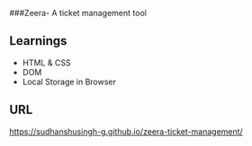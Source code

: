 ###Zeera- A ticket management tool
## Learnings
- HTML & CSS
- DOM
- Local Storage in Browser

## URL
https://sudhanshusingh-g.github.io/zeera-ticket-management/
